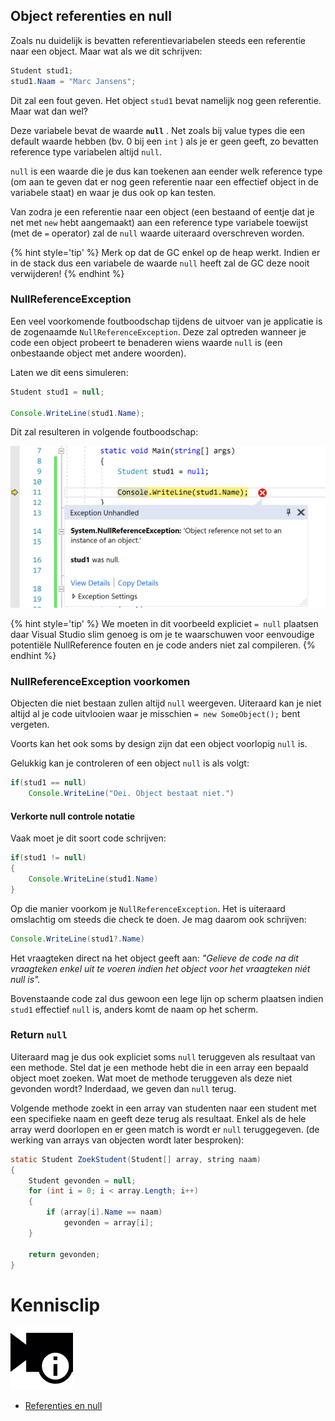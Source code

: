 ## Object referenties en null

Zoals nu duidelijk is bevatten referentievariabelen steeds een referentie naar een object. Maar wat als we dit schrijven:

```java
Student stud1;
stud1.Naam = "Marc Jansens";
```

Dit zal een fout geven. Het object ``stud1`` bevat namelijk nog geen referentie. Maar wat dan wel?

Deze variabele bevat de waarde **``null``** . Net zoals bij value types die een default waarde hebben (bv. 0 bij een ``int`` ) als je er geen geeft, zo bevatten reference type variabelen altijd ``null``. 

``null`` is een waarde die je dus kan toekenen aan eender welk reference type (om aan te geven dat er nog geen referentie naar een effectief object in de variabele staat) en waar je dus ook op kan testen. 

Van zodra je een referentie naar een object (een bestaand of eentje dat je net met ``new`` hebt aangemaakt) aan een reference type variabele toewijst (met de ``=`` operator) zal de ``null`` waarde uiteraard overschreven worden.

{% hint style='tip' %}
Merk op dat de GC enkel op de heap werkt. Indien er in de stack dus een variabele de waarde ``null`` heeft zal de GC deze nooit verwijderen!
{% endhint %}

### NullReferenceException

Een veel voorkomende foutboodschap tijdens de uitvoer van je applicatie is de zogenaamde ``NullReferenceException``. Deze zal optreden wanneer je code een object probeert te benaderen wiens waarde ``null`` is (een onbestaande object met andere woorden).

Laten we dit eens simuleren:

```java
Student stud1 = null;

Console.WriteLine(stud1.Name);
```

Dit zal resulteren in volgende foutboodschap:

<!--- {width:60%} --->
![NullReferenceException error in VS](../assets/6_klassen/nullref.png)

{% hint style='tip' %}
We moeten in dit voorbeeld expliciet ``= null`` plaatsen daar Visual Studio slim genoeg is om je te waarschuwen voor eenvoudige potentiële NullReference fouten en je code anders niet zal compileren.
{% endhint %}

### NullReferenceException voorkomen

Objecten die niet bestaan zullen altijd ``null`` weergeven. Uiteraard kan je niet altijd al je code uitvlooien waar je misschien ``= new SomeObject();`` bent vergeten.

Voorts kan het ook soms by design zijn dat een object voorlopig ``null`` is.

Gelukkig kan je controleren of een object ``null`` is als volgt:

```java
if(stud1 == null)
    Console.WriteLine("Oei. Object bestaat niet.")
```

#### Verkorte null controle notatie

Vaak moet je dit soort code schrijven:

```java
if(stud1 != null)
{
    Console.WriteLine(stud1.Name)
}
```

Op die manier voorkom je ``NullReferenceException``. Het is uiteraard omslachtig om steeds die check te doen. Je mag daarom ook schrijven:

```java
Console.WriteLine(stud1?.Name)
```

Het vraagteken direct na het object geeft aan: *"Gelieve de code na dit vraagteken enkel uit te voeren indien het object voor het vraagteken niét null is".*

Bovenstaande code zal dus gewoon een lege lijn op scherm plaatsen indien ``stud1`` effectief ``null`` is, anders komt de naam op het scherm.

<!---{pagebreak} --->


### Return ``null``

Uiteraard mag je dus ook expliciet soms ``null`` teruggeven als resultaat van een methode. Stel dat je een methode hebt die in een array een bepaald object moet zoeken. Wat moet de methode teruggeven als deze niet gevonden wordt? Inderdaad, we geven dan ``null`` terug.

Volgende methode zoekt in een array van studenten naar een student met een specifieke naam en geeft deze terug als resultaat. Enkel als de hele array werd doorlopen en er geen match is wordt er ``null`` teruggegeven. 
(de werking van arrays van objecten wordt later besproken): 

```java
static Student ZoekStudent(Student[] array, string naam)
{
    Student gevonden = null;
    for (int i = 0; i < array.Length; i++)
    {
        if (array[i].Name == naam)
            gevonden = array[i];
    }

    return gevonden;
}
```

<!---NOBOOKSTART--->
# Kennisclip
![](../assets/infoclip.png)
* [Referenties en null](https://ap.cloud.panopto.eu/Panopto/Pages/Viewer.aspx?id=d9117b52-7306-4e92-bf24-acb100b10697)
<!---NOBOOKEND--->
